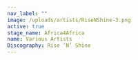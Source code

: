 ```yaml
---
nav_label: ""
image: /uploads/artists/RiseNShine-3.png
active: true
stage_name: Africa4Africa
name: Various Artists
Discography: Rise ‘N’ Shine
---
```

